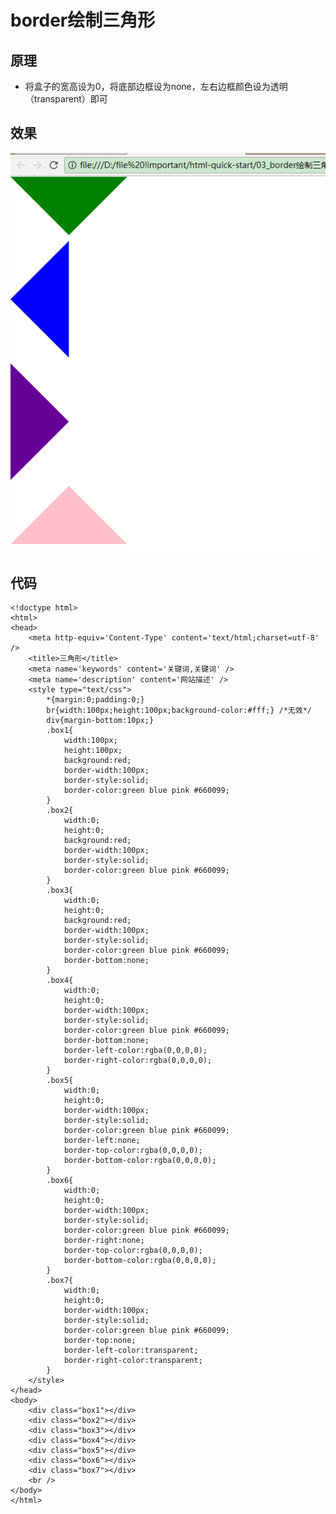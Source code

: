 # border绘制三角形

## 原理

* 将盒子的宽高设为0，将底部边框设为none，左右边框颜色设为透明（transparent）即可

## 效果

![image](https://github.com/MrQuJL/html-quick-start/raw/master/03_border绘制三角形/triangle.png)

## 代码

    <!doctype html>
    <html>
    <head>
        <meta http-equiv='Content-Type' content='text/html;charset=utf-8' />
        <title>三角形</title>
        <meta name='keywords' content='关键词,关键词' />
        <meta name='description' content='网站描述' />
        <style type="text/css">
            *{margin:0;padding:0;}
            br{width:100px;height:100px;background-color:#fff;} /*无效*/
            div{margin-bottom:10px;}
            .box1{
                width:100px;
                height:100px;
                background:red;
                border-width:100px;
                border-style:solid;
                border-color:green blue pink #660099;
            }
            .box2{
                width:0;
                height:0;
                background:red;
                border-width:100px;
                border-style:solid;
                border-color:green blue pink #660099;
            }
            .box3{
                width:0;
                height:0;
                background:red;
                border-width:100px;
                border-style:solid;
                border-color:green blue pink #660099;
                border-bottom:none;
            }
            .box4{
                width:0;
                height:0;
                border-width:100px;
                border-style:solid;
                border-color:green blue pink #660099;
                border-bottom:none;
                border-left-color:rgba(0,0,0,0);
                border-right-color:rgba(0,0,0,0);
            }
            .box5{
                width:0;
                height:0;
                border-width:100px;
                border-style:solid;
                border-color:green blue pink #660099;
                border-left:none;
                border-top-color:rgba(0,0,0,0);
                border-bottom-color:rgba(0,0,0,0);
            }
            .box6{
                width:0;
                height:0;
                border-width:100px;
                border-style:solid;
                border-color:green blue pink #660099;
                border-right:none;
                border-top-color:rgba(0,0,0,0);
                border-bottom-color:rgba(0,0,0,0);
            }
            .box7{
                width:0;
                height:0;
                border-width:100px;
                border-style:solid;
                border-color:green blue pink #660099;
                border-top:none;
                border-left-color:transparent;
                border-right-color:transparent;
            }
        </style>
    </head>
    <body>
        <div class="box1"></div>
        <div class="box2"></div>
        <div class="box3"></div>
        <div class="box4"></div>
        <div class="box5"></div>
        <div class="box6"></div>
        <div class="box7"></div>
        <br />
    </body>
    </html>



